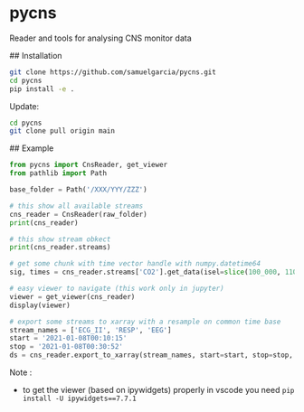 # pycns

Reader and tools for analysing CNS monitor data


## Installation

```bash
git clone https://github.com/samuelgarcia/pycns.git
cd pycns
pip install -e .
```

Update:
```bash
cd pycns
git clone pull origin main
```

## Example


```python
from pycns import CnsReader, get_viewer
from pathlib import Path

base_folder = Path('/XXX/YYY/ZZZ')

# this show all available streams
cns_reader = CnsReader(raw_folder)
print(cns_reader)

# this show stream obkect
print(cns_reader.streams)

# get some chunk with time vector handle with numpy.datetime64
sig, times = cns_reader.streams['CO2'].get_data(isel=slice(100_000, 110_000), with_times=True, apply_gain=True)

# easy viewer to navigate (this work only in jupyter)
viewer = get_viewer(cns_reader)
display(viewer)

# export some streams to xarray with a resample on common time base
stream_names = ['ECG_II', 'RESP', 'EEG']
start = '2021-01-08T00:10:15'
stop = '2021-01-08T00:30:52'
ds = cns_reader.export_to_xarray(stream_names, start=start, stop=stop, resample=True, sample_rate=100.)
```


Note : 
  * to get the viewer (based on ipywidgets) properly in vscode you need `pip install -U ipywidgets==7.7.1`